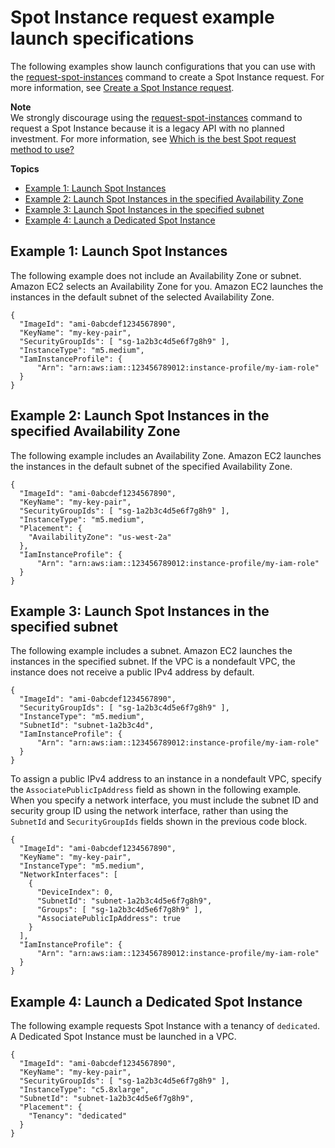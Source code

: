 # Spot Instance request example launch specifications<a name="spot-request-examples"></a>

The following examples show launch configurations that you can use with the [request\-spot\-instances](https://docs.aws.amazon.com/cli/latest/reference/ec2/request-spot-instances.html) command to create a Spot Instance request\. For more information, see [Create a Spot Instance request](spot-requests.md#using-spot-instances-request)\.

**Note**  
We strongly discourage using the [request\-spot\-instances](https://docs.aws.amazon.com/cli/latest/reference/ec2/request-spot-instances.html) command to request a Spot Instance because it is a legacy API with no planned investment\. For more information, see [Which is the best Spot request method to use?](spot-best-practices.md#which-spot-request-method-to-use)

**Topics**
+ [Example 1: Launch Spot Instances](#spot-launch-specification1)
+ [Example 2: Launch Spot Instances in the specified Availability Zone](#spot-launch-specification2)
+ [Example 3: Launch Spot Instances in the specified subnet](#spot-launch-specification3)
+ [Example 4: Launch a Dedicated Spot Instance](#spot-launch-specification4)

## Example 1: Launch Spot Instances<a name="spot-launch-specification1"></a>

The following example does not include an Availability Zone or subnet\. Amazon EC2 selects an Availability Zone for you\. Amazon EC2 launches the instances in the default subnet of the selected Availability Zone\.

```
{
  "ImageId": "ami-0abcdef1234567890",
  "KeyName": "my-key-pair",
  "SecurityGroupIds": [ "sg-1a2b3c4d5e6f7g8h9" ],
  "InstanceType": "m5.medium",
  "IamInstanceProfile": {
      "Arn": "arn:aws:iam::123456789012:instance-profile/my-iam-role"
  }
}
```

## Example 2: Launch Spot Instances in the specified Availability Zone<a name="spot-launch-specification2"></a>

The following example includes an Availability Zone\. Amazon EC2 launches the instances in the default subnet of the specified Availability Zone\.

```
{
  "ImageId": "ami-0abcdef1234567890",
  "KeyName": "my-key-pair",
  "SecurityGroupIds": [ "sg-1a2b3c4d5e6f7g8h9" ],
  "InstanceType": "m5.medium",
  "Placement": {
    "AvailabilityZone": "us-west-2a"
  },
  "IamInstanceProfile": {
      "Arn": "arn:aws:iam::123456789012:instance-profile/my-iam-role"
  }
}
```

## Example 3: Launch Spot Instances in the specified subnet<a name="spot-launch-specification3"></a>

The following example includes a subnet\. Amazon EC2 launches the instances in the specified subnet\. If the VPC is a nondefault VPC, the instance does not receive a public IPv4 address by default\.

```
{
  "ImageId": "ami-0abcdef1234567890",
  "SecurityGroupIds": [ "sg-1a2b3c4d5e6f7g8h9" ],
  "InstanceType": "m5.medium",
  "SubnetId": "subnet-1a2b3c4d",
  "IamInstanceProfile": {
      "Arn": "arn:aws:iam::123456789012:instance-profile/my-iam-role"
  }
}
```

To assign a public IPv4 address to an instance in a nondefault VPC, specify the `AssociatePublicIpAddress` field as shown in the following example\. When you specify a network interface, you must include the subnet ID and security group ID using the network interface, rather than using the `SubnetId` and `SecurityGroupIds` fields shown in the previous code block\.

```
{
  "ImageId": "ami-0abcdef1234567890",
  "KeyName": "my-key-pair",
  "InstanceType": "m5.medium",
  "NetworkInterfaces": [
    {
      "DeviceIndex": 0,
      "SubnetId": "subnet-1a2b3c4d5e6f7g8h9",
      "Groups": [ "sg-1a2b3c4d5e6f7g8h9" ],
      "AssociatePublicIpAddress": true
    }
  ],
  "IamInstanceProfile": {
      "Arn": "arn:aws:iam::123456789012:instance-profile/my-iam-role"
  }
}
```

## Example 4: Launch a Dedicated Spot Instance<a name="spot-launch-specification4"></a>

The following example requests Spot Instance with a tenancy of `dedicated`\. A Dedicated Spot Instance must be launched in a VPC\.

```
{
  "ImageId": "ami-0abcdef1234567890",
  "KeyName": "my-key-pair",
  "SecurityGroupIds": [ "sg-1a2b3c4d5e6f7g8h9" ],
  "InstanceType": "c5.8xlarge",
  "SubnetId": "subnet-1a2b3c4d5e6f7g8h9",
  "Placement": {
    "Tenancy": "dedicated"
  }
}
```